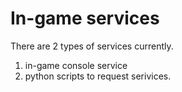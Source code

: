 # In-game services


There are 2 types of services currently.

1. in-game console service
2. python scripts to request serivices.

